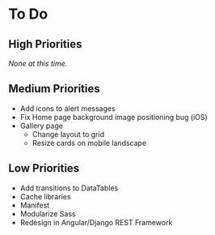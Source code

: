 # To Do

## High Priorities

*None at this time.*

## Medium Priorities

- Add icons to alert messages
- Fix Home page background image positioning bug (iOS)
- Gallery page
  - Change layout to grid
  - Resize cards on mobile landscape

## Low Priorities

- Add transitions to DataTables
- Cache libraries
- Manifest
- Modularize Sass
- Redesign in Angular/Django REST Framework
